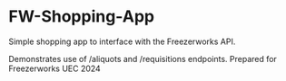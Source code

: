 # FW-Shopping-App
Simple shopping app to interface with the Freezerworks API.

Demonstrates use of /aliquots and /requisitions endpoints. Prepared for Freezerworks UEC 2024
